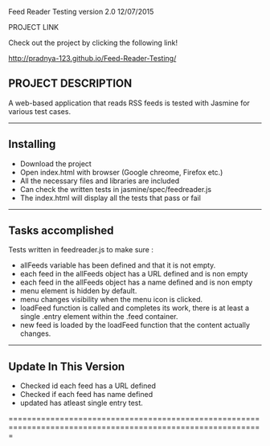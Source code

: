 Feed Reader Testing version 2.0 12/07/2015


PROJECT LINK

Check out the project by clicking the following link!

http://pradnya-123.github.io/Feed-Reader-Testing/

PROJECT DESCRIPTION
--------------------
A web-based application that reads RSS feeds is tested with Jasmine for various test cases.

--------------------
Installing
--------------------
- Download the project
- Open index.html with browser (Google chreome, Firefox etc.)
- All the necessary files and libraries are included
- Can check the written tests in jasmine/spec/feedreader.js
- The index.html will display all the tests that pass or fail

--------------------
Tasks accomplished
--------------------

Tests written in feedreader.js to make sure : 

- allFeeds variable has been defined 
	and that it is not
 empty.
- each feed
 in the allFeeds object has a URL defined 
	and is non empty
- each feed
 in the allFeeds object has a name defined
	and is non empty
- menu element is
 hidden by default.
- menu changes
 visibility when the menu icon is clicked.
- loadFeed function is called and completes its work,
	there is at least a single .entry element within
	the .feed container.
- new feed is loaded by the loadFeed function that the
	content actually changes.

-----------------------------
Update In This Version
-----------------------------
- Checked id each feed has a URL defined
- Checked if each feed has name defined
- updated has atleast single entry test.

=============================================================================================================
